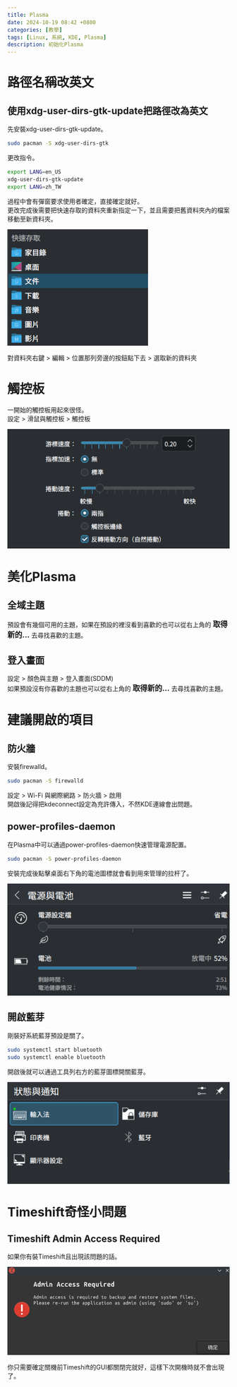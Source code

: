 ```yaml
---
title: Plasma
date: 2024-10-19 08:42 +0800
categories: [教學]
tags: [Linux, 系統, KDE, Plasma]
description: 初始化Plasma
---
```


# 路徑名稱改英文
## 使用xdg-user-dirs-gtk-update把路徑改為英文
先安裝xdg-user-dirs-gtk-update。 <br>
```bash
sudo pacman -S xdg-user-dirs-gtk
```

更改指令。 <br>
```bash
export LANG=en_US
xdg-user-dirs-gtk-update
export LANG=zh_TW
```

過程中會有彈窗要求使用者確定，直接確定就好。 <br>
更改完成後需要把快速存取的資料夾重新指定一下，並且需要把舊資料夾內的檔案移動至新資料夾。 <br>

![Desktop View](/assets/img/2024-10-19-Plasma/QuickAccess.png)

對資料夾右鍵 > 編輯 > 位置那列旁邊的按鈕點下去 > 選取新的資料夾 <br>

# 觸控板
一開始的觸控板用起來很怪。 <br>
設定 > 滑鼠與觸控板 > 觸控板 <br>

![Desktop View](/assets/img/2024-10-19-Plasma/Trackpad.png)

# 美化Plasma
## 全域主題
預設會有幾個可用的主題，如果在預設的裡沒看到喜歡的也可以從右上角的 <span style="font-weight: bold; font-size: 1.2em;">取得新的...</span> 去尋找喜歡的主題。 <br>

## 登入畫面
設定 > 顏色與主題 > 登入畫面(SDDM) <br>
如果預設沒有你喜歡的主題也可以從右上角的 <span style="font-weight: bold; font-size: 1.2em;">取得新的...</span> 去尋找喜歡的主題。 <br>

# 建議開啟的項目
## 防火牆
安裝firewalld。 <br>
```bash
sudo pacman -S firewalld
```

設定 > Wi-Fi 與網際網路 > 防火牆 > 啟用 <br>
開啟後記得把kdeconnect設定為充許傳入，不然KDE連線會出問題。 <br>

## power-profiles-daemon
在Plasma中可以通過power-profiles-daemon快速管理電源配置。 <br>
```bash
sudo pacman -S power-profiles-daemon
```

安裝完成後點擊桌面右下角的電池圖標就會看到用來管理的拉杆了。 <br>

![Desktop View](/assets/img/2024-10-19-Plasma/power-profiles-daemon.png)

## 開啟藍芽
剛裝好系統藍芽預設是關了。 <br>

```bash
sudo systemctl start bluetooth
sudo systemctl enable bluetooth
```

開啟後就可以通過工具列右方的藍芽圖標開關藍芽。 <br>

![Desktop View](/assets/img/2024-10-19-Plasma/Bluetooth.png)

# Timeshift奇怪小問題
## Timeshift Admin Access Required
如果你有裝Timeshift且出現該問題的話。 <br>

![Desktop View](/assets/img/2024-10-19-Plasma/Timeshift.png)

你只需要確定關機前Timeshift的GUI都關閉完就好，這樣下次開機時就不會出現了。 <br>
